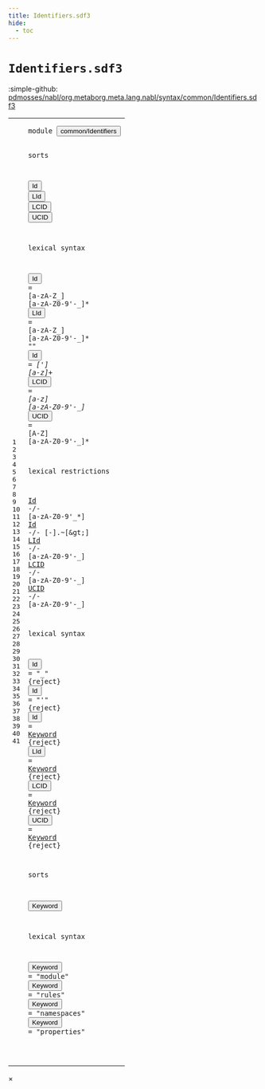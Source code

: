 ```yaml
---
title: Identifiers.sdf3
hide:
  - toc
---
```


# `Identifiers.sdf3`

:simple-github: [pdmosses/nabl/org.metaborg.meta.lang.nabl/syntax/common/Identifiers.sdf3]

[pdmosses/nabl/org.metaborg.meta.lang.nabl/syntax/common/Identifiers.sdf3]: https://github.com/pdmosses/nabl/blob/master/org.metaborg.meta.lang.nabl/syntax/common/Identifiers.sdf3 "The source file on GitHub"

<div class="sdf3"><table class="highlighttable"><tbody><tr><td class="linenos"><div class="linenodiv"><pre><span></span>1
2
3
4
5
6
7
8
9
10
11
12
13
14
15
16
17
18
19
20
21
22
23
24
25
26
27
28
29
30
31
32
33
34
35
36
37
38
39
40
41
</pre></div></td>
<td class="code"><pre><code><span class="keyword">module</span> <button class="modal-open" id="common/Identifiers_1_8" title="a definition with multiple references" data-urls="../../NameBindingLanguage.sdf3/#common/Identifiers line 6_3; ../../core/Namespaces.sdf3/#common/Identifiers line 5_3; ../../core/Properties.sdf3/#common/Identifiers line 5_2; ../../core/Scopes.sdf3/#common/Identifiers line 5_2; ../../terms/Signatures.sdf3/#common/Identifiers line 5_2; ../../terms/Terms.sdf3/#common/Identifiers line 6_3; ../../terms/Vars.sdf3/#common/Identifiers line 5_3">common/Identifiers</button>

<span class="keyword">sorts</span>

  <button class="modal-open" id="Id_5_3" title="a definition with multiple references" data-urls="#Id line 17_3, 18_3; ../../core/Namespaces.sdf3/#Id line 10_17, 27_31; ../../core/Properties.sdf3/#Id line 14_16; ../../core/Scopes.sdf3/#Id line 11_13; ../../terms/Signatures.sdf3/#Id line 16_20, 22_24, 32_29; ../../terms/Terms.sdf3/#Id line 19_18, 37_15; ../../terms/Vars.sdf3/#Id line 16_13, 18_19">Id</button> <button class="modal-open" id="LId_5_6" title="a definition with multiple references" data-urls="#LId line 19_3; ../../terms/Vars.sdf3/#LId line 17_17, 19_23">LId</button> <button class="modal-open" id="LCID_5_10" title="a definition with multiple references" data-urls="#LCID line 20_3; ../../terms/Signatures.sdf3/#LCID line 14_20">LCID</button> <button class="modal-open" id="UCID_5_15" title="a definition with multiple references" data-urls="#UCID line 21_3; ../../terms/Signatures.sdf3/#UCID line 15_20">UCID</button>

<span class="keyword">lexical syntax</span>

  <button class="modal-open" id="Id_9_3" title="a definition with multiple references" data-urls="#Id line 17_3, 18_3; ../../core/Namespaces.sdf3/#Id line 10_17, 27_31; ../../core/Properties.sdf3/#Id line 14_16; ../../core/Scopes.sdf3/#Id line 11_13; ../../terms/Signatures.sdf3/#Id line 16_20, 22_24, 32_29; ../../terms/Terms.sdf3/#Id line 19_18, 37_15; ../../terms/Vars.sdf3/#Id line 16_13, 18_19">Id</button> = [<span class="cons_Regular">a</span>-<span class="cons_Regular">z</span><span class="cons_Regular">A</span>-<span class="cons_Regular">Z</span>\_] [<span class="cons_Regular">a</span>-<span class="cons_Regular">z</span><span class="cons_Regular">A</span>-<span class="cons_Regular">Z</span><span class="cons_Regular">0</span>-<span class="cons_Regular">9</span>\'\-\_]* 
  <button class="modal-open" id="LId_10_3" title="a definition with multiple references" data-urls="#LId line 19_3; ../../terms/Vars.sdf3/#LId line 17_17, 19_23">LId</button> = [<span class="cons_Regular">a</span>-<span class="cons_Regular">z</span><span class="cons_Regular">A</span>-<span class="cons_Regular">Z</span>\_] [<span class="cons_Regular">a</span>-<span class="cons_Regular">z</span><span class="cons_Regular">A</span>-<span class="cons_Regular">Z</span><span class="cons_Regular">0</span>-<span class="cons_Regular">9</span>\'\-\_]* <span class="cons_Lit">"*"</span> 
  <button class="modal-open" id="Id_11_3" title="a definition with multiple references" data-urls="#Id line 17_3, 18_3; ../../core/Namespaces.sdf3/#Id line 10_17, 27_31; ../../core/Properties.sdf3/#Id line 14_16; ../../core/Scopes.sdf3/#Id line 11_13; ../../terms/Signatures.sdf3/#Id line 16_20, 22_24, 32_29; ../../terms/Terms.sdf3/#Id line 19_18, 37_15; ../../terms/Vars.sdf3/#Id line 16_13, 18_19">Id</button> = [\'] [<span class="cons_Regular">a</span>-<span class="cons_Regular">z</span>]+ 
  <button class="modal-open" id="LCID_12_3" title="a definition with multiple references" data-urls="#LCID line 20_3; ../../terms/Signatures.sdf3/#LCID line 14_20">LCID</button> = [<span class="cons_Regular">a</span>-<span class="cons_Regular">z</span>] [<span class="cons_Regular">a</span>-<span class="cons_Regular">z</span><span class="cons_Regular">A</span>-<span class="cons_Regular">Z</span><span class="cons_Regular">0</span>-<span class="cons_Regular">9</span>\'\-\_]* 
  <button class="modal-open" id="UCID_13_3" title="a definition with multiple references" data-urls="#UCID line 21_3; ../../terms/Signatures.sdf3/#UCID line 15_20">UCID</button> = [<span class="cons_Regular">A</span>-<span class="cons_Regular">Z</span>] [<span class="cons_Regular">a</span>-<span class="cons_Regular">z</span><span class="cons_Regular">A</span>-<span class="cons_Regular">Z</span><span class="cons_Regular">0</span>-<span class="cons_Regular">9</span>\'\-\_]* 

<span class="keyword">lexical restrictions</span>

  <a href="#Id_5_3" id="Id_17_3" title="a reference to a single-file definition">Id</a> -/- [<span class="cons_Regular">a</span>-<span class="cons_Regular">z</span><span class="cons_Regular">A</span>-<span class="cons_Regular">Z</span><span class="cons_Regular">0</span>-<span class="cons_Regular">9</span>\'\_\*]
  <a href="#Id_5_3" id="Id_18_3" title="a reference to a single-file definition">Id</a> -/- [\-].~[\&gt;]
  <a href="#LId_5_6" id="LId_19_3" title="a reference to a single-file definition">LId</a> -/- [<span class="cons_Regular">a</span>-<span class="cons_Regular">z</span><span class="cons_Regular">A</span>-<span class="cons_Regular">Z</span><span class="cons_Regular">0</span>-<span class="cons_Regular">9</span>\'\-\_]
  <a href="#LCID_5_10" id="LCID_20_3" title="a reference to a single-file definition">LCID</a> -/- [<span class="cons_Regular">a</span>-<span class="cons_Regular">z</span><span class="cons_Regular">A</span>-<span class="cons_Regular">Z</span><span class="cons_Regular">0</span>-<span class="cons_Regular">9</span>\'\-\_]
  <a href="#UCID_5_15" id="UCID_21_3" title="a reference to a single-file definition">UCID</a> -/- [<span class="cons_Regular">a</span>-<span class="cons_Regular">z</span><span class="cons_Regular">A</span>-<span class="cons_Regular">Z</span><span class="cons_Regular">0</span>-<span class="cons_Regular">9</span>\'\-\_]

<span class="keyword">lexical syntax</span>

  <button class="modal-open" id="Id_25_3" title="a definition with multiple references" data-urls="#Id line 17_3, 18_3; ../../core/Namespaces.sdf3/#Id line 10_17, 27_31; ../../core/Properties.sdf3/#Id line 14_16; ../../core/Scopes.sdf3/#Id line 11_13; ../../terms/Signatures.sdf3/#Id line 16_20, 22_24, 32_29; ../../terms/Terms.sdf3/#Id line 19_18, 37_15; ../../terms/Vars.sdf3/#Id line 16_13, 18_19">Id</button> = <span class="cons_Lit">"_"</span> {<span class="keyword">reject</span>}
  <button class="modal-open" id="Id_26_3" title="a definition with multiple references" data-urls="#Id line 17_3, 18_3; ../../core/Namespaces.sdf3/#Id line 10_17, 27_31; ../../core/Properties.sdf3/#Id line 14_16; ../../core/Scopes.sdf3/#Id line 11_13; ../../terms/Signatures.sdf3/#Id line 16_20, 22_24, 32_29; ../../terms/Terms.sdf3/#Id line 19_18, 37_15; ../../terms/Vars.sdf3/#Id line 16_13, 18_19">Id</button> = <span class="cons_Lit">"'"</span> {<span class="keyword">reject</span>}
  <button class="modal-open" id="Id_27_3" title="a definition with multiple references" data-urls="#Id line 17_3, 18_3; ../../core/Namespaces.sdf3/#Id line 10_17, 27_31; ../../core/Properties.sdf3/#Id line 14_16; ../../core/Scopes.sdf3/#Id line 11_13; ../../terms/Signatures.sdf3/#Id line 16_20, 22_24, 32_29; ../../terms/Terms.sdf3/#Id line 19_18, 37_15; ../../terms/Vars.sdf3/#Id line 16_13, 18_19">Id</button> = <a href="#Keyword_34_3" id="Keyword_27_8" title="a reference to a single-file definition">Keyword</a> {<span class="keyword">reject</span>}
  <button class="modal-open" id="LId_28_3" title="a definition with multiple references" data-urls="#LId line 19_3; ../../terms/Vars.sdf3/#LId line 17_17, 19_23">LId</button> = <a href="#Keyword_34_3" id="Keyword_28_9" title="a reference to a single-file definition">Keyword</a> {<span class="keyword">reject</span>}
  <button class="modal-open" id="LCID_29_3" title="a definition with multiple references" data-urls="#LCID line 20_3; ../../terms/Signatures.sdf3/#LCID line 14_20">LCID</button> = <a href="#Keyword_34_3" id="Keyword_29_10" title="a reference to a single-file definition">Keyword</a> {<span class="keyword">reject</span>}
  <button class="modal-open" id="UCID_30_3" title="a definition with multiple references" data-urls="#UCID line 21_3; ../../terms/Signatures.sdf3/#UCID line 15_20">UCID</button> = <a href="#Keyword_34_3" id="Keyword_30_10" title="a reference to a single-file definition">Keyword</a> {<span class="keyword">reject</span>}

<span class="keyword">sorts</span>

  <button class="modal-open" id="Keyword_34_3" title="a definition with multiple references" data-urls="#Keyword line 27_8, 28_9, 29_10, 30_10">Keyword</button>

<span class="keyword">lexical syntax</span>

  <button class="modal-open" id="Keyword_38_3" title="a definition with multiple references" data-urls="#Keyword line 27_8, 28_9, 29_10, 30_10">Keyword</button> = <span class="cons_Lit">"module"</span> 
  <button class="modal-open" id="Keyword_39_3" title="a definition with multiple references" data-urls="#Keyword line 27_8, 28_9, 29_10, 30_10">Keyword</button> = <span class="cons_Lit">"rules"</span> 
  <button class="modal-open" id="Keyword_40_3" title="a definition with multiple references" data-urls="#Keyword line 27_8, 28_9, 29_10, 30_10">Keyword</button> = <span class="cons_Lit">"namespaces"</span> 
  <button class="modal-open" id="Keyword_41_3" title="a definition with multiple references" data-urls="#Keyword line 27_8, 28_9, 29_10, 30_10">Keyword</button> = <span class="cons_Lit">"properties"</span> 

</code></pre></td></tr></tbody></table></div>

<div id="modal">
  <div id="modal-content">
    <span id="modal-close">&times;</span>
    <h2 id="modal-h2"></h2>
    <p  id="modal-p"></p>
    <ul id="modal-ul"></ul>
  </div>
</div>
